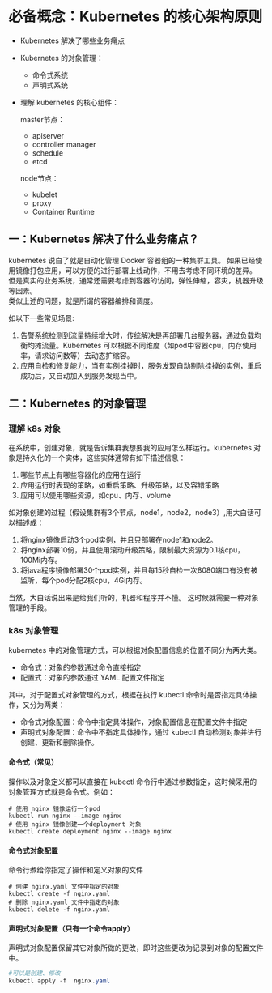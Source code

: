 # 必备概念：Kubernetes 的核心架构原则

- Kubernetes 解决了哪些业务痛点
- Kubernetes 的对象管理：
    - 命令式系统
    - 声明式系统

- 理解 kubernetes 的核心组件：
              
  master节点：
    - apiserver
    - controller manager
    - schedule
    - etcd
                      
  node节点：
    - kubelet
    - proxy
    - Container Runtime


## 一：Kubernetes 解决了什么业务痛点？

kubernetes 说白了就是自动化管理 Docker 容器组的一种集群工具。
如果已经使用镜像打包应用，可以方便的进行部署上线动作，不用去考虑不同环境的差异。          
但是真实的业务系统，通常还需要考虑到容器的访问，弹性伸缩，容灾，机器升级等因素。         
类似上述的问题，就是所谓的容器编排和调度。            

如以下一些常见场景:        
1. 告警系统检测到流量持续增大时，传统解决是再部署几台服务器，通过负载均衡均摊流量。Kubernetes 可以根据不同维度（如pod中容器cpu，内存使用率，请求访问数等）去动态扩缩容。
2. 应用自检和修复能力，当有实例挂掉时，服务发现自动剔除挂掉的实例，重启成功后，又自动加入到服务发现当中。

## 二：Kubernetes 的对象管理

### 理解 k8s 对象
在系统中，创建对象，就是告诉集群我想要我的应用怎么样运行。kubernetes 对象是持久化的一个实体，这些实体通常有如下描述信息：         
1. 哪些节点上有哪些容器化的应用在运行
1. 应用运行时表现的策略，如重启策略、升级策略，以及容错策略
1. 应用可以使用哪些资源，如cpu、内存、volume


如对象创建的过程（假设集群有3个节点，node1，node2，node3）,用大白话可以描述成：       
1. 将nginx镜像启动3个pod实例，并且只部署在node1和node2。
1. 将nginx部署10份，并且使用滚动升级策略，限制最大资源为0.1核cpu，100Mi内存。
1. 将java程序镜像部署30个pod实例，并且每15秒自检一次8080端口有没有被监听，每个pod分配2核cpu，4Gi内存。

当然，大白话说出来是给我们听的，机器和程序并不懂。
这时候就需要一种对象管理的手段。

###  k8s 对象管理
kubernetes 中的对象管理方式，可以根据对象配置信息的位置不同分为两大类。

- 命令式：对象的参数通过命令直接指定
- 配置式：对象的参数通过 YAML 配置文件指定

其中，对于配置式对象管理的方式，根据在执行 kubectl 命令时是否指定具体操作，又分为两类：

- 命令式对象配置：命令中指定具体操作，对象配置信息在配置文件中指定
- 声明式对象配置：命令中不指定具体操作，通过 kubectl 自动检测对象并进行创建、更新和删除操作。

#### 命令式（常见）
操作以及对象定义都可以直接在 kubectl 命令行中通过参数指定，这时候采用的对象管理方式就是命令式。例如：

```shell
# 使用 nginx 镜像运行一个pod
kubectl run nginx --image nginx
# 使用 nginx 镜像创建一个deployment 对象
kubectl create deployment nginx --image nginx
```

#### 命令式对象配置
命令行煮给你指定了操作和定义对象的文件

```shell
# 创建 nginx.yaml 文件中指定的对象
kubectl create -f nginx.yaml
# 删除 nginx.yaml 文件中指定的对象
kubectl delete -f nginx.yaml
```

#### 声明式对象配置（只有一个命令apply）
声明式对象配置保留其它对象所做的更改，即时这些更改为记录到对象的配置文件中。

```powershell
#可以是创建、修改
kubectl apply -f  nginx.yaml
```



